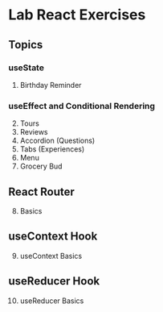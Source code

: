 # Lab React Exercises

## Topics

### useState

1. Birthday Reminder

### useEffect and Conditional Rendering

2. Tours
3. Reviews
4. Accordion (Questions)
5. Tabs (Experiences)
6. Menu
7. Grocery Bud

## React Router

8. Basics

## useContext Hook

9. useContext Basics

## useReducer Hook

10. useReducer Basics
